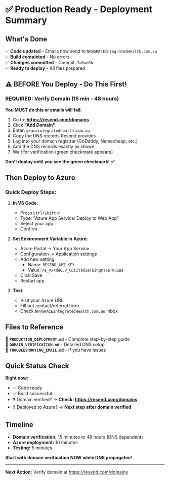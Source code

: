 # ✅ Production Ready - Deployment Summary

## What's Done

✅ **Code updated** - Emails now send to `NP@GRACEIntegratedHealth.com.au`  
✅ **Build completed** - No errors  
✅ **Changes committed** - Commit: `7a8ae8b`  
✅ **Ready to deploy** - All files prepared  

## ⚠️ BEFORE You Deploy - Do This First!

### REQUIRED: Verify Domain (15 min - 48 hours)

**You MUST do this or emails will fail:**

1. Go to: **https://resend.com/domains**
2. Click **"Add Domain"**
3. Enter: `graceintegratedhealth.com.au`
4. Copy the DNS records Resend provides
5. Log into your domain registrar (GoDaddy, Namecheap, etc.)
6. Add the DNS records exactly as shown
7. Wait for verification (green checkmark appears)

**Don't deploy until you see the green checkmark! ✅**

## Then Deploy to Azure

### Quick Deploy Steps:

1. **In VS Code:**
   - Press `Ctrl+Shift+P`
   - Type: "Azure App Service: Deploy to Web App"
   - Select your app
   - Confirm

2. **Set Environment Variable in Azure:**
   - Azure Portal → Your App Service
   - Configuration → Application settings
   - Add new setting:
     - Name: `RESEND_API_KEY`
     - Value: `re_VxrdeGJV_CDiitad1eTGihqPTpaTku1Ba`
   - Click Save
   - Restart app

3. **Test:**
   - Visit your Azure URL
   - Fill out contact/referral form
   - Check `NP@GRACEIntegratedHealth.com.au` inbox

## Files to Reference

📄 **`PRODUCTION_DEPLOYMENT.md`** - Complete step-by-step guide  
📄 **`DOMAIN_VERIFICATION.md`** - Detailed DNS setup  
📄 **`TROUBLESHOOTING_EMAIL.md`** - If you have issues  

## Quick Status Check

**Right now:**
- ✅ Code ready
- ✅ Build successful
- ❓ Domain verified? → **Check: https://resend.com/domains**
- ❓ Deployed to Azure? → **Next step after domain verified**

## Timeline

- **Domain verification:** 15 minutes to 48 hours (DNS dependent)
- **Azure deployment:** 10 minutes
- **Testing:** 5 minutes

**Start with domain verification NOW while DNS propagates!**

---

**Next Action:** Verify domain at https://resend.com/domains

